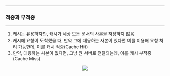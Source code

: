 -----
### 적중과 부적중
-----
1. 캐시는 유용하지만, 캐시가 세상 모든 문서의 사본을 저장하지 않음
2. 캐시에 요청이 도착했을 때, 만약 그에 대응하는 사본이 있다면 이를 이용해 요청 처리 가능한데, 이를 캐시 적중(Cache Hit)
3. 만약, 대응하는 사본이 없다면, 그냥 원 서버로 전달되는데, 이를 캐시 부적중(Cache Miss)
<div align="center">
<img src="https://github.com/user-attachments/assets/57204a90-0feb-4a0e-8223-92128225e9a7">
</div>

